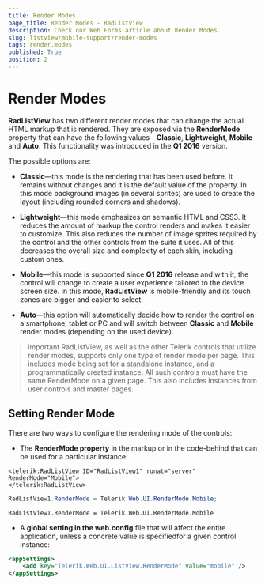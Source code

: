 ```yaml
---
title: Render Modes
page_title: Render Modes - RadListView
description: Check our Web Forms article about Render Modes.
slug: listview/mobile-support/render-modes
tags: render,modes
published: True
position: 2
---
```


# Render Modes



**RadListView** has two different render modes that can change the actual HTML markup that is rendered.	They are exposed via the **RenderMode** property that can have the following values - **Classic**, **Lightweight**, **Mobile** and **Auto**.	This functionality was introduced in the **Q1 2016** version.

The possible options are:

* **Classic**—this mode is the rendering that has been used before. It remains without changes and it is the default value of the property.	In this mode background images (in several sprites) are used to create	the layout (including rounded corners and shadows).

* **Lightweight**—this mode emphasizes on semantic HTML and CSS3. It reduces the amount of markup the control renders and makes it easier to customize. This also reduces the number of image sprites required by the control and the other controls from the suite it uses. All of this decreases the overall size and complexity of each skin, including custom ones.

* **Mobile**—this mode is supported since **Q1 2016** release and with it, the control will change to create a user experience tailored to the device screen size. In this mode, **RadListView** is mobile-friendly and its touch zones are bigger and easier to select.

* **Auto**—this option will automatically decide how to render the control on a smartphone, tablet or PC and will switch between **Classic** and **Mobile** render modes (depending on the used device).

>important RadListView, as well as the other Telerik controls that utilize render modes, supports only one type of render mode per page.	This includes mode being set for a standalone instance, and a programmatically created instance. All such controls must have the same	RenderMode on a given page. This also includes instances from user controls and master pages.
>

## Setting Render Mode

There are two ways to configure the rendering mode of the controls:

* The **RenderMode property** in the markup or in the code-behind that can be used for a particular instance:

````ASPNET
<telerik:RadListView ID="RadListView1" runat="server" RenderMode="Mobile">
</telerik:RadListView>
````

````C#
RadListView1.RenderMode = Telerik.Web.UI.RenderMode.Mobile;
````
````VB.NET
RadListView1.RenderMode = Telerik.Web.UI.RenderMode.Mobile
````


* A **global setting in the web.config** file that will affect the entire application, unless a concrete value is specifiedfor a given control instance:

````XML
<appSettings>
	<add key="Telerik.Web.UI.ListView.RenderMode" value="mobile" />
</appSettings>
````

